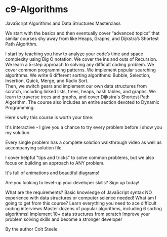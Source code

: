 # c9-Algorithms
JavaScript Algorithms and Data Structures Masterclass 


We start with the basics and then eventually cover “advanced topics” that similar courses shy away from like Heaps,
Graphs, and Dijkstra’s Shortest Path Algorithm. 

I start by teaching you how to analyze your code’s time and space complexity using Big O notation. 
We cover the ins and outs of Recursion.  We learn a 5-step approach to solving any difficult coding problem.
We cover common programming patterns. We implement popular searching algorithms. We write 6 different sorting 
algorithms: Bubble, Selection, Insertion, Quick, Merge, and Radix Sort.   
Then, we switch gears and implement our own data structures from scratch, including linked lists, trees, 
heaps, hash tables, and graphs.  We learn to traverse trees and graphs, and cover Dijkstra's Shortest Path Algorithm. 
The course also includes an entire section devoted to Dynamic Programming.

Here's why this course is worth your time:

It's interactive -  I give you a chance to try every problem before I show you my solution.

Every single problem has a complete solution walkthrough video as well as accompanying solution file.

I cover helpful "tips and tricks" to solve common problems, but we also focus on building an approach to ANY problem.

It's full of animations and beautiful diagrams!

Are you looking to level-up your developer skills? Sign up today!

What are the requirements?
Basic knowledge of JavaScript syntax
NO experience with data structures or computer science needed!
What am I going to get from this course?
Learn everything you need to ace difficult coding interviews
Master dozens of popular algorithms, including 6 sorting algorithms!
Implement 10+ data structures from scratch
Improve your problem solving skills and become a stronger developer


By the author Colt Steele
